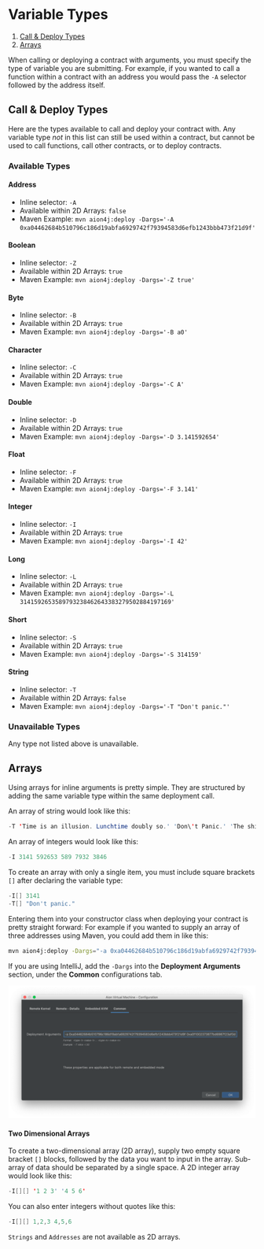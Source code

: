# Variable Types

1. [Call & Deploy Types](#call--deploy-types)
2. [Arrays](#arrays)

When calling or deploying a contract with arguments, you must specify the type of variable you are submitting. For example, if you wanted to call a function within a contract with an address you would pass the `-A` selector followed by the address itself.

## Call & Deploy Types

Here are the types available to call and deploy your contract with. Any variable type _not_ in this list can still be used within a contract, but cannot be used to call functions, call other contracts, or to deploy contracts.

### Available Types

#### Address

- Inline selector: `-A`
- Available within 2D Arrays: `false`
- Maven Example: `mvn aion4j:deploy -Dargs='-A 0xa04462684b510796c186d19abfa6929742f79394583d6efb1243bbb473f21d9f'`

#### Boolean

- Inline selector: `-Z`
- Available within 2D Arrays: `true`
- Maven Example: `mvn aion4j:deploy -Dargs='-Z true'`

#### Byte

- Inline selector: `-B`
- Available within 2D Arrays: `true`
- Maven Example: `mvn aion4j:deploy -Dargs='-B a0'`

#### Character

- Inline selector: `-C`
- Available within 2D Arrays: `true`
- Maven Example: `mvn aion4j:deploy -Dargs='-C A'`

#### Double

- Inline selector: `-D`
- Available within 2D Arrays: `true`
- Maven Example: `mvn aion4j:deploy -Dargs='-D 3.141592654'`

#### Float

- Inline selector: `-F`
- Available within 2D Arrays: `true`
- Maven Example: `mvn aion4j:deploy -Dargs='-F 3.141'`

#### Integer

- Inline selector: `-I`
- Available within 2D Arrays: `true`
- Maven Example: `mvn aion4j:deploy -Dargs='-I 42'`

#### Long

- Inline selector: `-L`
- Available within 2D Arrays: `true`
- Maven Example: `mvn aion4j:deploy -Dargs='-L 3141592653589793238462643383279502884197169'`

#### Short

- Inline selector: `-S`
- Available within 2D Arrays: `true`
- Maven Example: `mvn aion4j:deploy -Dargs='-S 314159'`

#### String

- Inline selector: `-T`
- Available within 2D Arrays: `false`
- Maven Example: `mvn aion4j:deploy -Dargs='-T "Don't panic."'`

### Unavailable Types

Any type not listed above is unavailable.



## Arrays

Using arrays for inline arguments is pretty simple. They are structured by adding the same variable type within the same deployment call.

An array of string would look like this:

```java
-T 'Time is an illusion. Lunchtime doubly so.' 'Don\'t Panic.' 'The ships hung in the sky in much the same way that bricks don\'t.'
```

An array of integers would look like this:

```java
-I 3141 592653 589 7932 3846
```

To create an array with only a single item, you must include square brackets `[]` after declaring the variable type:

```java
-I[] 3141
-T[] "Don't panic."
```

Entering them into your constructor class when deploying your contract is pretty straight forward: For example if you wanted to supply an array of three addresses using Maven, you could add them in like this:

```bash
mvn aion4j:deploy -Dargs="-a 0xa04462684b510796c186d19abfa6929742f79394583d6efb1243bbb473f21d9f 0xa0f1002373877bd6987f23af0daa97f5d886d591cf308408cb396eda44f3456e 0xa08ff81385e37fa8a7a3ab045ac0d25187fdfbae58ae54cc5ab44d90cdac6648"
```

If you are using IntelliJ, add the `-Dargs` into the **Deployment Arguments** section, under the **Common** configurations tab.

![Array Deployment Arguments](/aion-virtual-machine/images/array-deployment-arguments.png)

#### Two Dimensional Arrays

To create a two-dimensional array (2D array), supply two empty square bracket `[]` blocks, followed by the data you want to input in the array. Sub-array of data should be separated by a single space. A 2D integer array would look like this:

```java
-I[][] '1 2 3' '4 5 6'
```

You can also enter integers without quotes like this:

```java
-I[][] 1,2,3 4,5,6
```

`Strings` and `Addresses` are not available as 2D arrays.